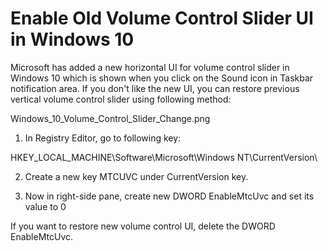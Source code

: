 <b><h1> Enable Old Volume Control Slider UI in Windows 10 </h1></b>

Microsoft has added a new horizontal UI for volume control slider in Windows 10 which is shown when you click on the Sound icon in Taskbar notification area. If you don't like the new UI, you can restore previous vertical volume control slider using following method:

Windows_10_Volume_Control_Slider_Change.png

1. In Registry Editor, go to following key:

HKEY_LOCAL_MACHINE\Software\Microsoft\Windows NT\CurrentVersion\

2. Create a new key MTCUVC under CurrentVersion key.

3. Now in right-side pane, create new DWORD EnableMtcUvc and set its value to 0

If you want to restore new volume control UI, delete the DWORD EnableMtcUvc.
